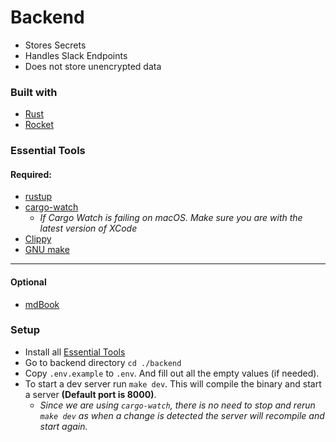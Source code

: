 # Backend

- Stores Secrets
- Handles Slack Endpoints
- Does not store unencrypted data

### Built with

- [Rust](https://www.rust-lang.org/)
- [Rocket](https://rocket.rs/)

### Essential Tools

#### Required:

- [rustup](https://www.rust-lang.org/tools/install)
- [cargo-watch](https://crates.io/crates/cargo-watch)
  - *If Cargo Watch is failing on macOS. Make sure you are with the latest version of XCode*
- [Clippy](https://github.com/rust-lang/rust-clippy)
- [GNU make](https://www.gnu.org/software/make/manual/make.html)

---

#### Optional

- [mdBook](https://github.com/rust-lang/mdBook)

### Setup

- Install all [Essential Tools](#essential-tools)
- Go to backend directory `cd ./backend`
- Copy `.env.example` to `.env`. And fill out all the empty values (if needed).
- To start a dev server run `make dev`. This will compile the binary and start a server **(Default port is 8000)**. 
  - *Since we are using `cargo-watch`, there is no need to stop and rerun `make dev` as when a change is detected the server will recompile and start again.*
